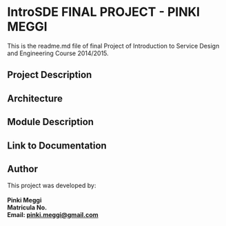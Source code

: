 # IntroSDE FINAL PROJECT - PINKI MEGGI
This is the readme.md file of final Project of Introduction to Service Design and Engineering Course 2014/2015.

## Project Description

## Architecture

## Module Description

## Link to Documentation

## Author
This project was developed by:<br><br>
**Pinki Meggi<br>**
**Matricula No.<br>**
**Email: pinki.meggi@gmail.com<br>**


